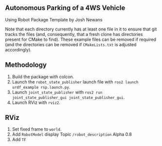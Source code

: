 ## Autonomous Parking of a 4WS Vehicle

Using Robot Package Template by Josh Newans

Note that each directory currently has at least one file in it to ensure that git tracks the files (and, consequently, that a fresh clone has directories present for CMake to find). These example files can be removed if required (and the directories can be removed if `CMakeLists.txt` is adjusted accordingly).

## Methodology

1. Build the package with colcon.
2. Launch the `robot_state_publisher` launch file with `ros2 launch urdf_example rsp.launch.py`.
3. Launch `joint_state_publisher` with `ros2 run joint_state_publisher_gui joint_state_publisher_gui`.
4. Launch RViz with `rviz2`.

## RViz

1. Set fixed frame to `world`.
2. Add `RobotModel` display
   Topic `/robot_description`
   Alpha 0.8
3. Add `TF`